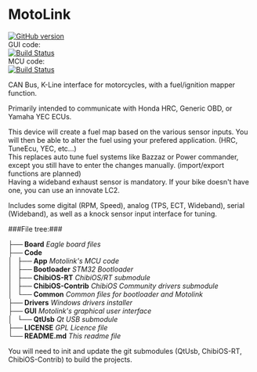 MotoLink
===================

[![GitHub version](https://badge.fury.io/gh/fpoussin%2Fmotolink.svg)](https://badge.fury.io/gh/fpoussin%2Fmotolink)  
GUI code:  
[![Build Status](http://vps2.ntx.so/jenkins/buildStatus/icon?job=Motolink-GUI)](http://vps2.ntx.so/jenkins/job/Motolink-GUI)  
MCU code:  
[![Build Status](http://vps2.ntx.so/jenkins/buildStatus/icon?job=Motolink-ARM)](http://vps2.ntx.so/jenkins/job/Motolink-ARM)

CAN Bus, K-Line interface for motorcycles, with a fuel/ignition mapper function.  

Primarily intended to communicate with Honda HRC, Generic OBD, or Yamaha YEC ECUs.  

This device will create a fuel map based on the various sensor inputs. You will then be able to alter the fuel using your prefered application. (HRC, TuneEcu, YEC, etc...)  
This replaces auto tune fuel systems like Bazzaz or Power commander, except you still have to enter the changes manually. (import/export functions are planned)  
Having a wideband exhaust sensor is mandatory. If your bike doesn't have one, you can use an innovate LC2.  

Includes some digital (RPM, Speed), analog (TPS, ECT, Wideband), serial (Wideband), as well as a knock sensor input interface for tuning.

###File tree:###

**├── Board**  *Eagle board files*  
**├── Code**  
**│   ├── App**  *Motolink's MCU code*  
**│   ├── Bootloader**  *STM32 Bootloader*  
**│   ├── ChibiOS-RT**  *ChibiOS/RT submodule*  
**│   ├── ChibiOS-Contrib**  *ChibiOS Community drivers submodule*  
**│   └── Common**  *Common files for bootloader and Motolink*  
**├── Drivers**  *Windows drivers installer*  
**├── GUI**  *Motolink's graphical user interface*  
**│   └── QtUsb**  *Qt USB submodule*  
**├── LICENSE**  *GPL Licence file*  
**└── README.md**  *This readme file*  

You will need to init and update the git submodules (QtUsb, ChibiOS-RT, ChibiOS-Contrib) to build the projects.
